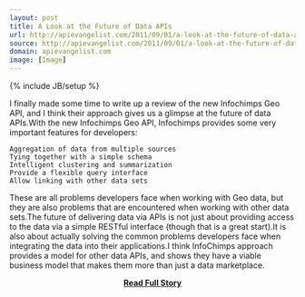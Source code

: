 ```yaml
---
layout: post
title: A Look at the Future of Data APIs
url: http://apievangelist.com/2011/09/01/a-look-at-the-future-of-data-apis/
source: http://apievangelist.com/2011/09/01/a-look-at-the-future-of-data-apis/
domain: apievangelist.com
image: [Image]
---
```

{% include JB/setup %}<p>I finally made some time to write up a review of the new Infochimps Geo API, and I think their approach gives us a glimpse at the future of data APIs.With the new Infochimps Geo API, Infochimps provides some very important features for developers:

	Aggregation of data from multiple sources
	Tying together with a simple schema
	Intelligent clustering and summarization
	Provide a flexible query interface
	Allow linking with other data sets

These are all problems developers face when working with Geo data, but they are also problems that are encountered when working with other data sets.The future of delivering data via APIs is not just about providing access to the data via a simple RESTful interface (though that is a great start).It is also about actually solving the common problems developers face when integrating the data into their applications.I think InfoChimps approach provides a model for other data APIs, and shows they have a viable business model that makes them more than just a data marketplace.</p>
<center><p><a href="http://apievangelist.com/2011/09/01/a-look-at-the-future-of-data-apis/" style='padding:25px; font-sze:18px; font-weight: bold;'>Read Full Story</a></p></center>
